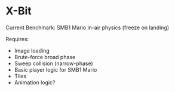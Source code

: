 # X-Bit

Current Benchmark: SMB1 Mario in-air physics (freeze on landing)

Requires:
- Image loading
- Brute-force broad phase
- Sweep collision (narrow-phase)
- Basic player logic for SMB1 Mario
- Tiles
- Animation logic?